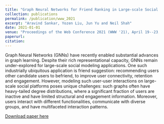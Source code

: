 ```yaml
---
title: "Graph Neural Networks for Friend Ranking in Large-scale Social Platforms."
collection: publications
permalink: /publication/www_2021
excerpt: "Aravind Sankar, Yozen Liu, Jun Yu and Neil Shah"
date: 2021-01-01
venue: "Proceedings of the Web Conference 2021 (WWW '21), April 19--23, 2021, Ljubljana, Slovenia}"
paperurl:
citation:
---
```

Graph Neural Networks (GNNs) have recently enabled substantial advances in graph learning.
Despite their rich representational capacity, GNNs remain under-explored for large-scale social modeling applications.  One such industrially ubiquitous application is friend suggestion: recommending users other candidate users to befriend, to improve user connectivity, retention and engagement. However, modeling such user-user interactions on large-scale social platforms poses unique challenges: such graphs often have heavy-tailed degree distributions, where a significant fraction of users are inactive and have limited structural and engagement information. Moreover, users interact with different functionalities, communicate with diverse groups, and have multifaceted interaction patterns.

[Download paper here](https://github.com/zariable/zariable.github.io/blob/master/files/GrafRank_WWW21.pdf)
